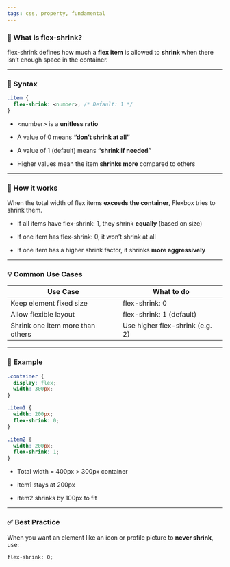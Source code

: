 ```yaml
---
tags: css, property, fundamental
---
```


### **🔧 What is flex-shrink?**

flex-shrink defines how much a **flex item** is allowed to **shrink** when there isn’t enough space in the container.

---

### **📐 Syntax**

```css
.item {
  flex-shrink: <number>; /* Default: 1 */
}
```

- \<number> is a **unitless ratio**
    
- A value of 0 means **“don’t shrink at all”**
    
- A value of 1 (default) means **“shrink if needed”**
    
- Higher values mean the item **shrinks more** compared to others
    

---

### **🧠 How it works**

When the total width of flex items **exceeds the container**, Flexbox tries to shrink them.

- If all items have flex-shrink: 1, they shrink **equally** (based on size)
    
- If one item has flex-shrink: 0, it won’t shrink at all
    
- If one item has a higher shrink factor, it shrinks **more aggressively**
    

---

### **💡 Common Use Cases**

|**Use Case**|**What to do**|
|---|---|
|Keep element fixed size|flex-shrink: 0|
|Allow flexible layout|flex-shrink: 1 (default)|
|Shrink one item more than others|Use higher flex-shrink (e.g. 2)|

---

### **🧪 Example**

```css
.container {
  display: flex;
  width: 300px;
}

.item1 {
  width: 200px;
  flex-shrink: 0;
}

.item2 {
  width: 200px;
  flex-shrink: 1;
}
```

- Total width = 400px > 300px container
    
- item1 stays at 200px
    
- item2 shrinks by 100px to fit
    

---

### **✅ Best Practice**

When you want an element like an icon or profile picture to **never shrink**, use:

```
flex-shrink: 0;
```